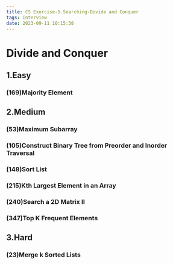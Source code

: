 ```yaml
---
title: CS Exercise-5.Searching-Divide and Conquer
tags: Interview
date: 2023-09-11 10:15:38
---
```


# Divide and Conquer
##   1.Easy

###   (169)Majority Element

##   2.Medium

###   (53)Maximum Subarray

###   (105)Construct Binary Tree from Preorder and Inorder Traversal

###   (148)Sort List

###   (215)Kth Largest Element in an Array

###   (240)Search a 2D Matrix II

###   (347)Top K Frequent Elements

##   3.Hard

###   (23)Merge k Sorted Lists

